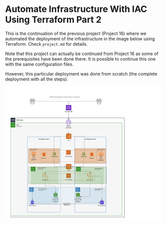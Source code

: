 # Automate Infrastructure With IAC Using Terraform Part 2

This is the continuation of the previous project (Project 16) where we automated the deployment of the infrastructure in the image below using Terraform. Check `project.md` for details.

Note that this project can actually be continued from Project 16 as some of the prerequisites have been done there. It is possible to continue this one with the same configuration files.

However, this particular deployment was done from scratch (the complete deployment with all the steps).

![Infrastructure](images/infra.png)
